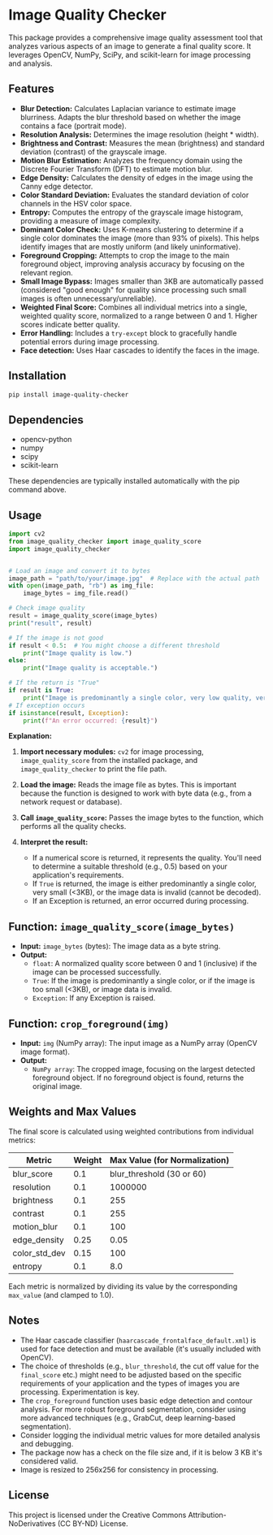 # Image Quality Checker

This package provides a comprehensive image quality assessment tool that analyzes various aspects of an image to generate a final quality score.  It leverages OpenCV, NumPy, SciPy, and scikit-learn for image processing and analysis.

## Features

*   **Blur Detection:** Calculates Laplacian variance to estimate image blurriness.  Adapts the blur threshold based on whether the image contains a face (portrait mode).
*   **Resolution Analysis:** Determines the image resolution (height * width).
*   **Brightness and Contrast:** Measures the mean (brightness) and standard deviation (contrast) of the grayscale image.
*   **Motion Blur Estimation:** Analyzes the frequency domain using the Discrete Fourier Transform (DFT) to estimate motion blur.
*   **Edge Density:**  Calculates the density of edges in the image using the Canny edge detector.
*   **Color Standard Deviation:**  Evaluates the standard deviation of color channels in the HSV color space.
*   **Entropy:** Computes the entropy of the grayscale image histogram, providing a measure of image complexity.
*   **Dominant Color Check:**  Uses K-means clustering to determine if a single color dominates the image (more than 93% of pixels).  This helps identify images that are mostly uniform (and likely uninformative).
*   **Foreground Cropping:** Attempts to crop the image to the main foreground object, improving analysis accuracy by focusing on the relevant region.
*   **Small Image Bypass:**  Images smaller than 3KB are automatically passed (considered "good enough" for quality since processing such small images is often unnecessary/unreliable).
*   **Weighted Final Score:** Combines all individual metrics into a single, weighted quality score, normalized to a range between 0 and 1.  Higher scores indicate better quality.
*   **Error Handling:** Includes a `try-except` block to gracefully handle potential errors during image processing.
*   **Face detection:** Uses Haar cascades to identify the faces in the image.

## Installation

```bash
pip install image-quality-checker
```

## Dependencies

*   opencv-python
*   numpy
*   scipy
*   scikit-learn

These dependencies are typically installed automatically with the pip command above.

## Usage

```python
import cv2
from image_quality_checker import image_quality_score
import image_quality_checker


# Load an image and convert it to bytes
image_path = "path/to/your/image.jpg"  # Replace with the actual path
with open(image_path, "rb") as img_file:
    image_bytes = img_file.read()

# Check image quality
result = image_quality_score(image_bytes)
print("result", result)

# If the image is not good
if result < 0.5:  # You might choose a different threshold
    print("Image quality is low.")
else:
    print("Image quality is acceptable.")

# If the return is "True"
if result is True:
    print("Image is predominantly a single color, very low quality, very small or is corrupt.")
# If exception occurs
if isinstance(result, Exception):
    print(f"An error occurred: {result}")

```

**Explanation:**

1.  **Import necessary modules:** `cv2` for image processing, `image_quality_score` from the installed package, and `image_quality_checker` to print the file path.

2.  **Load the image:** Reads the image file as bytes.  This is important because the function is designed to work with byte data (e.g., from a network request or database).

3.  **Call `image_quality_score`:** Passes the image bytes to the function, which performs all the quality checks.

4.  **Interpret the result:**
    *   If a numerical score is returned, it represents the quality.  You'll need to determine a suitable threshold (e.g., 0.5) based on your application's requirements.
    *   If `True` is returned, the image is either predominantly a single color, very small (<3KB), or the image data is invalid (cannot be decoded).
    *   If an Exception is returned, an error occurred during processing.

## Function: `image_quality_score(image_bytes)`

*   **Input:** `image_bytes` (bytes): The image data as a byte string.
*   **Output:**
    *   `float`: A normalized quality score between 0 and 1 (inclusive) if the image can be processed successfully.
    *   `True`: If the image is predominantly a single color, or if the image is too small (<3KB), or image data is invalid.
    *  `Exception`: If any Exception is raised.

## Function: `crop_foreground(img)`

*  **Input:**  `img` (NumPy array): The input image as a NumPy array (OpenCV image format).
*   **Output:**
    *    `NumPy array`: The cropped image, focusing on the largest detected foreground object. If no foreground object is found, returns the original image.

## Weights and Max Values

The final score is calculated using weighted contributions from individual metrics:

| Metric           | Weight | Max Value (for Normalization) |
| ---------------- | ------ | ----------------------------- |
| blur\_score     | 0.1    | blur\_threshold (30 or 60)   |
| resolution       | 0.1    | 1000000                      |
| brightness       | 0.1    | 255                          |
| contrast         | 0.1    | 255                          |
| motion\_blur    | 0.1    | 100                          |
| edge\_density   | 0.25   | 0.05                         |
| color\_std\_dev | 0.15   | 100                          |
| entropy          | 0.1    | 8.0                          |

Each metric is normalized by dividing its value by the corresponding `max_value` (and clamped to 1.0).

## Notes

*   The Haar cascade classifier (`haarcascade_frontalface_default.xml`) is used for face detection and must be available (it's usually included with OpenCV).
*   The choice of thresholds (e.g., `blur_threshold`, the cut off value for the `final_score` etc.) might need to be adjusted based on the specific requirements of your application and the types of images you are processing.  Experimentation is key.
*   The `crop_foreground` function uses basic edge detection and contour analysis.  For more robust foreground segmentation, consider using more advanced techniques (e.g., GrabCut, deep learning-based segmentation).
*   Consider logging the individual metric values for more detailed analysis and debugging.
* The package now has a check on the file size and, if it is below 3 KB it's considered valid.
* Image is resized to 256x256 for consistency in processing.

## License
This project is licensed under the Creative Commons Attribution-NoDerivatives (CC BY-ND) License.